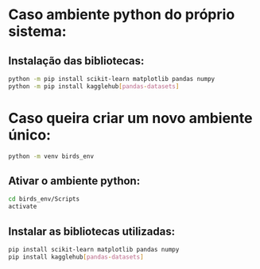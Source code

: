 # Caso ambiente python do próprio sistema:
## Instalação das bibliotecas:
```bash
python -m pip install scikit-learn matplotlib pandas numpy
python -m pip install kagglehub[pandas-datasets]
```

# Caso queira criar um novo ambiente único:
```bash
python -m venv birds_env
```

## Ativar o ambiente python:
```bash
cd birds_env/Scripts
activate
```

## Instalar as bibliotecas utilizadas:
```bash
pip install scikit-learn matplotlib pandas numpy
pip install kagglehub[pandas-datasets]
```